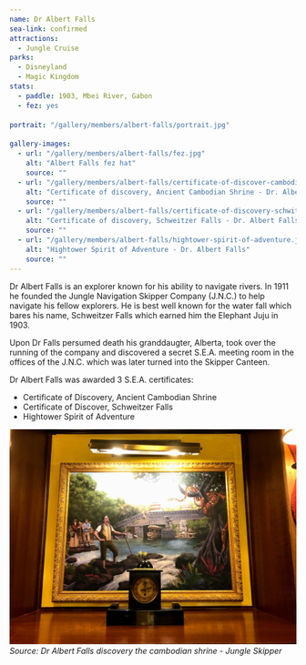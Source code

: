 ```yaml
---
name: Dr Albert Falls
sea-link: confirmed
attractions:
  - Jungle Cruise
parks:
  - Disneyland
  - Magic Kingdom
stats:
  - paddle: 1903, Mbei River, Gabon
  - fez: yes

portrait: "/gallery/members/albert-falls/portrait.jpg"

gallery-images:
  - url: "/gallery/members/albert-falls/fez.jpg"
    alt: "Albert Falls fez hat"
    source: ""
  - url: "/gallery/members/albert-falls/certificate-of-discover-cambodian-shrine.jpg"
    alt: "Certificate of discovery, Ancient Cambodian Shrine - Dr. Albert Falls"
    source: ""
  - url: "/gallery/members/albert-falls/certificate-of-discovery-schwitzer-falls.jpg"
    alt: "Certificate of discovery, Schweitzer Falls - Dr. Albert Falls"
    source: ""
  - url: "/gallery/members/albert-falls/hightower-spirit-of-adventure.jpg"
    alt: "Hightower Spirit of Adventure - Dr. Albert Falls"
    source: ""
---
```


Dr Albert Falls is an explorer known for his ability to navigate rivers. In 1911 he founded the Jungle Navigation Skipper Company (J.N.C.) to help navigate his fellow explorers. He is best well known for the water fall which bares his name, Schweitzer Falls which earned him the Elephant Juju in 1903.

Upon Dr Falls persumed death his granddaugter, Alberta, took over the running of the company and discovered a secret S.E.A. meeting room in the offices of the J.N.C. which was later turned into the Skipper Canteen.

Dr Albert Falls was awarded 3 S.E.A. certificates:

- Certificate of Discovery, Ancient Cambodian Shrine
- Certificate of Discover, Schweitzer Falls
- Hightower Spirit of Adventure

![Dr Albert Falls discovery the cambodian shrine](/gallery/members/albert-falls/albert-falls-cambodian-shrine.jpg)
_Source: Dr Albert Falls discovery the cambodian shrine - Jungle Skipper_
